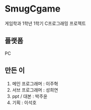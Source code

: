 # SmugCgame
게임학과 1학년 1학기 C프로그래밍 프로젝트

플랫폼
----
PC

만든 이
-----
1. 메인 프로그래머 : 이주혁
2. 서브 프로그래머 : 성희연
3. ppt / 대본 : 박주윤
4. 기획 : 이석호
